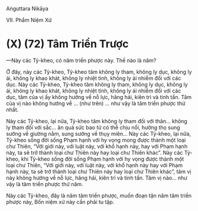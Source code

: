 Aṅguttara Nikāya

VII. Phẩm Niệm Xứ

# (X) (72) Tâm Triền Trược

—Này các Tỷ-kheo, có năm triền phược này. Thế nào là năm?

Ở đây, này các Tỷ-kheo, Tỷ-kheo tâm không ly tham, không ly dục, không ly ái, không ly khao khát, không ly nhiệt tình, không ly ái nhiễm đối với các dục. Này các Tỷ-kheo, Tỷ-kheo tâm không ly tham, không ly dục, không ly ái, không ly khao khát, không ly nhiệt tình, không ly ái nhiễm đối với các dục, tâm của vị ấy không hướng về nỗ lực, hăng hái, kiên trì và tinh tấn. Tâm của vị nào không hướng về … (như trên) … như vậy là tâm triền phược thứ nhất.

Này các Tỷ-kheo, lại nữa, Tỷ-kheo tâm không ly tham đối với thân... không ly tham đối với sắc... ăn quá sức bao tử có thể chịu nổi, hưởng thọ sung sướng về giường nằm, sung sướng về thụy miên... Này các Tỷ-kheo, lại nữa, Tỷ-kheo sống đời sống Phạm hạnh với hy vọng mong được thành một loại chư Thiên, “Với giới này, với luật này, với khổ hạnh này, hay với Phạm hạnh này, ta sẽ trở thành loại chư Thiên này hay loại chư Thiên khác”. Này các Tỷ-kheo, khi Tỷ-kheo sống đời sống Phạm hạnh với hy vọng được thành một loại chư Thiên, “Với giới này, với luật này, với khổ hạnh này hay với Phạm hạnh này, ta sẽ trở thành loại chư Thiên này hay loại chư Thiên khác”, tâm vị này không hướng về nỗ lực, hăng hái, kiên trì và tinh tấn. Tâm vị nào... như vậy là tâm triền phược thứ năm.

Này các Tỷ-kheo, đây là năm tâm triền phược, muốn đoạn tận năm tâm triền phược này, Bốn niệm xứ này cần phải tu tập.

